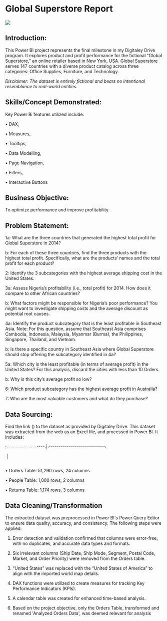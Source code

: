 # Global Superstore Report

![](Cover_image.avif)

## Introduction:
This Power BI project represents the final milestone in my Digitaley Drive program. It explores product and profit performance for the fictional “Global Superstore,” an online retailer based in New York, USA. Global Superstore serves 147 countries with a diverse product catalog across three categories: Office Supplies, Furniture, and Technology.

_Disclaimer_: _The dataset is entirely fictional and bears no intentional resemblance to real-world entities._

## Skills/Concept Demonstrated:
Key Power Bi features utilized include:

•	DAX,

•	Measures,

•	Tooltips,

•	Data Modelling,

•	Page Navigation,

•	Filters,

•	Interactive Buttons

## Business Objective: 
To optimize performance and improve profitability.

## Problem Statement:
1a: What are the three countries that generated the highest total profit for Global Superstore in 2014?

 b: For each of these three countries, find the three products with the highest total profit. Specifically, what are the products’ names and the total profit for each product?

2: Identify the 3 subcategories with the highest average shipping cost in the United States.

3a: Assess Nigeria’s profitability (i.e., total profit) for 2014. How does it compare to other African countries?  

b: What factors might be responsible for Nigeria’s poor performance? You might want to investigate shipping costs and the average discount as potential root causes.

4a: Identify the product subcategory that is the least profitable in Southeast Asia. Note: For this question, assume that Southeast Asia comprises Cambodia, Indonesia, Malaysia, Myanmar (Burma), the Philippines, Singapore, Thailand, and Vietnam.

b: Is there a specific country in Southeast Asia where Global Superstore should stop offering the subcategory identified in 4a?

5a: Which city is the least profitable (in terms of average profit) in the United States? For this analysis, discard the cities with less than 10 Orders.

b: Why is this city’s average profit so low?

6: Which product subcategory has the highest average profit in Australia?

7: Who are the most valuable customers and what do they purchase?

## Data Sourcing:
Find the link () to the dataset as provided by Digitaley Drive. This dataset was extracted from the web as an Excel file, and processed in Power BI. It includes: 


:-------------------:|:----------------------------:

![]()                | ![]()

![]()










•	Orders Table: 51,290 rows, 24 columns

•	People Table: 1,000 rows, 2 columns

•	Returns Table: 1,174 rows, 3 columns

## Data Cleaning/Transformation
The extracted dataset was preprocessed in Power BI's Power Query Editor to ensure data quality, accuracy, and consistency. The following steps were applied:

1.	Error detection and validation confirmed that columns were error-free, with no duplicates, and accurate data types and formats.

2.	Six irrelevant columns (Ship Date, Ship Mode, Segment, Postal Code, Market, and Order Priority) were removed from the Orders table.

3.	“United States” was replaced with the “United States of America” to align with the imported world map details.

4.	DAX functions were utilized to create measures for tracking Key Performance Indicators (KPIs).

5.	A calendar table was created for enhanced time-based analysis.

6.	Based on the project objective, only the Orders Table, transformed and renamed 'Analyzed Orders Data', was deemed relevant for analysis


